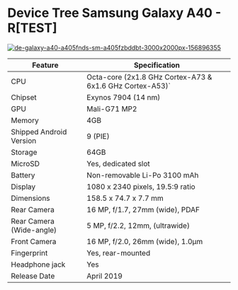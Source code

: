 # Device Tree Samsung Galaxy A40 - R[TEST]

<a href="https://ibb.co/XDpCm8d"><img src="https://i.ibb.co/G9k5gT1/de-galaxy-a40-a405fnds-sm-a405fzbddbt-3000x2000px-156896355.webp" alt="de-galaxy-a40-a405fnds-sm-a405fzbddbt-3000x2000px-156896355" border="0"></a>

| Feature     | Specification |
| ---      | ---       |
| CPU | Octa-core (2x1.8 GHz Cortex-A73 & 6x1.6 GHz Cortex-A53)`         |
| Chipset     | Exynos 7904 (14 nm)        |
| GPU | Mali-G71 MP2         |
| Memory     | 4GB        |
| Shipped Android Version | 9 (PIE)         |
| Storage     | 64GB        |
| MicroSD | Yes, dedicated slot         |
| Battery     | Non-removable Li-Po 3100 mAh        |
| Display | 1080 x 2340 pixels, 19.5:9 ratio         |
| Dimensions     | 158.5 x 74.7 x 7.7 mm        |
| Rear Camera     | 16 MP, f/1.7, 27mm (wide), PDAF        |
| Rear Camera (Wide-angle)     | 	5 MP, f/2.2, 12mm, (ultrawide)        |
| Front Camera     | 	16 MP, f/2.0, 26mm (wide), 1.0µm        |
| Fingerprint    | 	Yes, rear-mounted       |
| Headphone jack     | 	Yes        |
| Release Date     | 	April 2019        |
